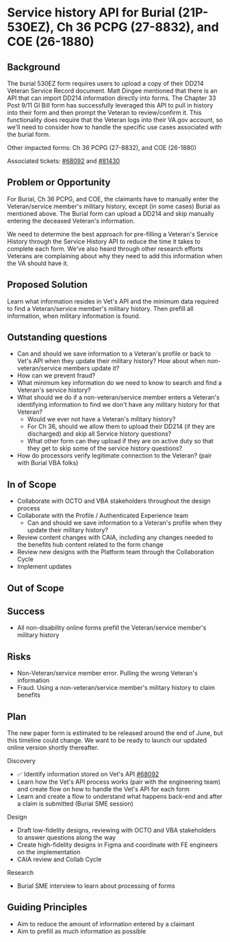 
# Service history API for Burial (21P-530EZ), Ch 36 PCPG (27-8832), and COE (26-1880)

## Background

The burial 530EZ form requires users to upload a copy of their DD214 Veteran Service Record document. Matt Dingee mentioned that there is an API that can import DD214 information directly into forms. The Chapter 33 Post 9/11 GI Bill form has successfully leveraged this API to pull in history into their form and then prompt the Veteran to review/confirm it. This functionality does require that the Veteran logs into their VA.gov account, so we'll need to consider how to handle the specific use cases associated with the burial form.

Other impacted forms: Ch 36 PCPG (27-8832), and COE (26-1880) 

Associated tickets: [#68092](https://github.com/department-of-veterans-affairs/va.gov-team/issues/68092) and [#81430](https://github.com/orgs/department-of-veterans-affairs/projects/1237/views/1?sliceBy%5BcolumnId%5D=Assignees&sliceBy%5Bvalue%5D=fiorella-io&pane=issue&itemId=62886109)


## Problem or Opportunity
For Burial, Ch 36 PCPG, and COE, the claimants have to manually enter the Veteran/service member's military history, except (in some cases) Burial as mentioned above. The Burial form can upload a DD214 and skip manually entering the deceased Veteran's information. 

We need to determine the best approach for pre-filling a Veteran's Service History through the Service History API to reduce the time it takes to complete each form. 
We've also heard through other research efforts Veterans are complaining about why they need to add this information when the VA should have it. 

## Proposed Solution

Learn what information resides in Vet's API and the minimum data required to find a Veteran/service member's military history. Then prefill all information, when military information is found. 

## Outstanding questions
- Can and should we save information to a Veteran's profile or back to Vet's API when they update their military history? How about when non-veteran/service members update it?
- How can we prevent fraud?
- What minimum key information do we need to know to search and find a Veteran's service history?
- What should we do if a non-veteran/service member enters a Veteran's identifying information to find we don't have any military history for that Veteran?
     - Would we ever not have a Veteran's military history?
     - For Ch 36, should we allow them to upload their DD214 (if they are discharged) and skip all Service history questions?
     - What other form can they upload if they are on active duty so that they get to skip some of the service history questions?
- How do processors verify legitimate connection to the Veteran? (pair with Burial VBA folks)

## In of Scope
- Collaborate with OCTO and VBA stakeholders throughout the design process
- Collaborate with the Profile / Authenticated Experience team
     - Can and should we save information to a Veteran's profile when they update their military history?
- Review content changes with CAIA, including any changes needed to the benefits hub content related to the form change
- Review new designs with the Platform team through the Collaboration Cycle
- Implement updates

  
## Out of Scope


## Success
- All non-disability online forms prefill the Veteran/service member's military history
  
## Risks
- Non-Veteran/service member error. Pulling the wrong Veteran's information
- Fraud. Using a non-veteran/service member's military history to claim benefits

## Plan

The new paper form is estimated to be released around the end of June, but this timeline could change. We want to be ready to launch our updated online version shortly thereafter.

Discovery 
- ✅ Identify information stored on Vet's API [#68092](https://github.com/department-of-veterans-affairs/va.gov-team/issues/68092)
- Learn how the Vet's API process works (pair with the engineering team) and create flow on how to handle the Vet's API for each form
- Learn and create a flow to understand what happens back-end and after a claim is submitted (Burial SME session)

Design

- Draft low-fidelity designs, reviewing with OCTO and VBA stakeholders to answer questions along the way
- Create high-fidelity designs in Figma and coordinate with FE engineers on the implementation
- CAIA review and Collab Cycle

Research
- Burial SME interview to learn about processing of forms


## Guiding Principles

- Aim to reduce the amount of information entered by a claimant
- Aim to prefill as much information as possible

